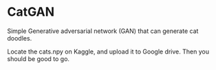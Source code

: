 # CatGAN
Simple Generative adversarial network (GAN) that can generate cat doodles.

Locate the cats.npy on Kaggle, and upload it to Google drive.
Then you should be good to go.


